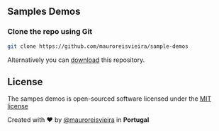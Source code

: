 ## Samples Demos

### Clone the repo using Git

```bash
git clone https://github.com/mauroreisvieira/sample-demos
```

Alternatively you can [download](https://codeload.github.com/mauroreisvieira/sample-demos/zip/master)
this repository.

## License

The sampes demos is open-sourced software licensed under the [MIT license](http://opensource.org/licenses/MIT)

Created with ♥️ by [@mauroreisvieira](https://twitter.com/mauroreisvieira) in **Portugal**

